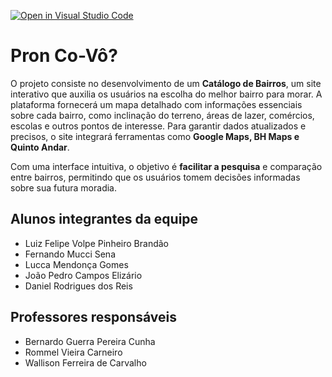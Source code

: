 [![Open in Visual Studio Code](https://classroom.github.com/assets/open-in-vscode-2e0aaae1b6195c2367325f4f02e2d04e9abb55f0b24a779b69b11b9e10269abc.svg)](https://classroom.github.com/online_ide?assignment_repo_id=18957624&assignment_repo_type=AssignmentRepo)
# Pron Co-Vô?

O projeto consiste no desenvolvimento de um **Catálogo de Bairros**, um site interativo que auxilia os usuários na escolha do melhor bairro para morar. A plataforma fornecerá um mapa detalhado com informações essenciais sobre cada bairro, como inclinação do terreno, áreas de lazer, comércios, escolas e outros pontos de interesse. Para garantir dados atualizados e precisos, o site integrará ferramentas como **Google Maps, BH Maps e Quinto Andar**.

Com uma interface intuitiva, o objetivo é **facilitar a pesquisa** e comparação entre bairros, permitindo que os usuários tomem decisões informadas sobre sua futura moradia.


## Alunos integrantes da equipe

* Luiz Felipe Volpe Pinheiro Brandão
* Fernando Mucci Sena
* Lucca Mendonça Gomes
* João Pedro Campos Elizário
* Daniel Rodrigues dos Reis

## Professores responsáveis

* Bernardo Guerra Pereira Cunha
* Rommel Vieira Carneiro
* Wallison Ferreira de Carvalho